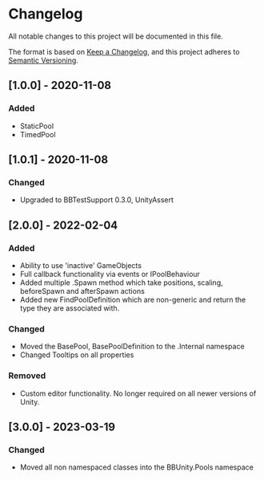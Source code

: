 # Changelog

All notable changes to this project will be documented in this file.

The format is based on [Keep a Changelog](https://keepachangelog.com/en/1.0.0/),
and this project adheres to [Semantic Versioning](https://semver.org/spec/v2.0.0.html).

## [1.0.0] - 2020-11-08

### Added

- StaticPool
- TimedPool

## [1.0.1] - 2020-11-08

### Changed

- Upgraded to BBTestSupport 0.3.0, UnityAssert

## [2.0.0] - 2022-02-04

### Added

- Ability to use 'inactive' GameObjects
- Full callback functionality via events or IPoolBehaviour
- Added multiple .Spawn method which take positions, scaling, beforeSpawn and afterSpawn actions
- Added new FindPoolDefinition which are non-generic and return the type they are associated with.

### Changed

- Moved the BasePool, BasePoolDefinition to the .Internal namespace
- Changed Tooltips on all properties

### Removed

- Custom editor functionality. No longer required on all newer versions of Unity.

## [3.0.0] - 2023-03-19

### Changed

- Moved all non namespaced classes into the BBUnity.Pools namespace
